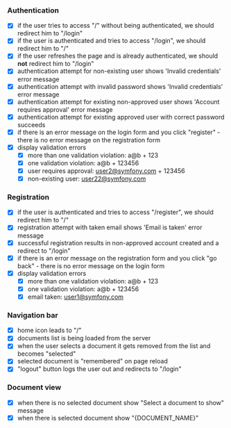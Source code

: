 ### Authentication

- [x] if the user tries to access "/" without being authenticated, we should redirect him to "/login"
- [x] if the user is authenticated and tries to access "/login", we should redirect him to "/"
- [x] if the user refreshes the page and is already authenticated, we should **not** redirect him to "/login"
- [x] authentication attempt for non-existing user shows 'Invalid credentials' error message
- [x] authentication attempt with invalid password shows 'Invalid credentials' error message
- [x] authentication attempt for existing non-approved user shows 'Account requires approval' error message
- [x] authentication attempt for existing approved user with correct password succeeds
- [x] if there is an error message on the login form and you click "register" - there is no error message on the registration form
- [x] display validation errors
  - [x] more than one validation violation: a@b + 123
  - [x] one validation violation: a@b + 123456
  - [x] user requires approval: user2@symfony.com + 123456
  - [x] non-existing user: user22@symfony.com

### Registration

- [x] if the user is authenticated and tries to access "/register", we should redirect him to "/"
- [x] registration attempt with taken email shows 'Email is taken' error message
- [x] successful registration results in non-approved account created and a redirect to "/login"
- [x] if there is an error message on the registration form and you click "go back" - there is no error message on the login form
- [x] display validation errors
  - [x] more than one validation violation: a@b + 123
  - [x] one validation violation: a@b + 123456
  - [x] email taken: user1@symfony.com

### Navigation bar

- [x] home icon leads to "/"
- [x] documents list is being loaded from the server
- [x] when the user selects a document it gets removed from the list and becomes "selected"
- [x] selected document is "remembered" on page reload
- [x] "logout" button logs the user out and redirects to "/login"

### Document view

- [x] when there is no selected document show "Select a document to show" message
- [x] when there is selected document show "{DOCUMENT_NAME}"
